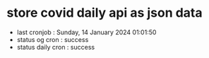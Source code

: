 # store covid daily api as json data

- last cronjob : Sunday, 14 January 2024 01:01:50
- status og cron : success
- status daily cron : success
      
      